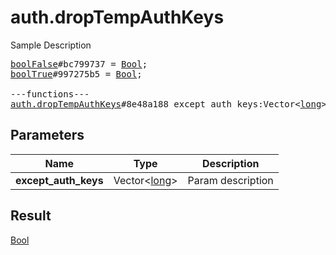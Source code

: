 # auth.dropTempAuthKeys

Sample Description

<pre>
<a href="../constructor/boolFalse.md">boolFalse</a>#bc799737 = <a href="../type/Bool.md">Bool</a>;
<a href="../constructor/boolTrue.md">boolTrue</a>#997275b5 = <a href="../type/Bool.md">Bool</a>;

---functions---
<a href="../method/auth.dropTempAuthKeys.md">auth.dropTempAuthKeys</a>#8e48a188 except_auth_keys:Vector&lt;<a href="../type/long.md">long</a>&gt; = <a href="../type/Bool.md">Bool</a>;
</pre>
## Parameters

| Name | Type | Description |
|------|:----:|-------------|
| **except_auth_keys** | Vector&lt;<a href="../type/long.md">long</a>&gt; | Param description |

## Result

<a href="../type/Bool.md">Bool</a>


